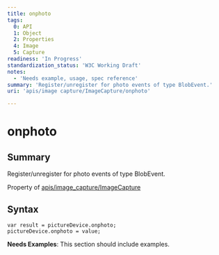 ```yaml
---
title: onphoto
tags:
  0: API
  1: Object
  2: Properties
  4: Image
  5: Capture
readiness: 'In Progress'
standardization_status: 'W3C Working Draft'
notes:
  - 'Needs example, usage, spec reference'
summary: 'Register/unregister for photo events of type BlobEvent.'
uri: 'apis/image capture/ImageCapture/onphoto'

---
```

# onphoto

## Summary

Register/unregister for photo events of type BlobEvent.

<span data-meta="applies_to" data-type="key">Property of <span data-type="value">[apis/image\_capture/ImageCapture](/apis/image_capture/ImageCapture)</span></span>

## Syntax

``` {.js}
var result = pictureDevice.onphoto;
pictureDevice.onphoto = value;
```

**Needs Examples**: This section should include examples.

